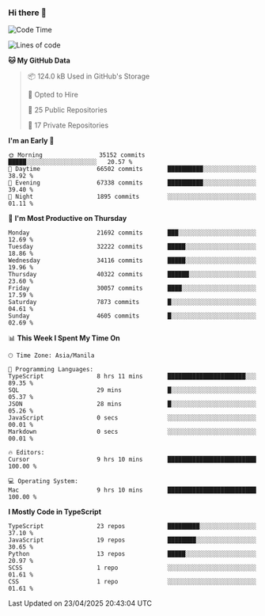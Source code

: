 ### Hi there 👋

<!--START_SECTION:waka-->
![Code Time](http://img.shields.io/badge/Code%20Time-1%2C646%20hrs%2035%20mins-blue)

![Lines of code](https://img.shields.io/badge/From%20Hello%20World%20I%27ve%20Written-64.8%20million%20lines%20of%20code-blue)

**🐱 My GitHub Data** 

> 📦 124.0 kB Used in GitHub's Storage 
 > 
> 💼 Opted to Hire
 > 
> 📜 25 Public Repositories 
 > 
> 🔑 17 Private Repositories 
 > 
**I'm an Early 🐤** 

```text
🌞 Morning                35152 commits       █████░░░░░░░░░░░░░░░░░░░░   20.57 % 
🌆 Daytime                66502 commits       ██████████░░░░░░░░░░░░░░░   38.92 % 
🌃 Evening                67338 commits       ██████████░░░░░░░░░░░░░░░   39.40 % 
🌙 Night                  1895 commits        ░░░░░░░░░░░░░░░░░░░░░░░░░   01.11 % 
```
📅 **I'm Most Productive on Thursday** 

```text
Monday                   21692 commits       ███░░░░░░░░░░░░░░░░░░░░░░   12.69 % 
Tuesday                  32222 commits       █████░░░░░░░░░░░░░░░░░░░░   18.86 % 
Wednesday                34116 commits       █████░░░░░░░░░░░░░░░░░░░░   19.96 % 
Thursday                 40322 commits       ██████░░░░░░░░░░░░░░░░░░░   23.60 % 
Friday                   30057 commits       ████░░░░░░░░░░░░░░░░░░░░░   17.59 % 
Saturday                 7873 commits        █░░░░░░░░░░░░░░░░░░░░░░░░   04.61 % 
Sunday                   4605 commits        █░░░░░░░░░░░░░░░░░░░░░░░░   02.69 % 
```


📊 **This Week I Spent My Time On** 

```text
🕑︎ Time Zone: Asia/Manila

💬 Programming Languages: 
TypeScript               8 hrs 11 mins       ██████████████████████░░░   89.35 % 
SQL                      29 mins             █░░░░░░░░░░░░░░░░░░░░░░░░   05.37 % 
JSON                     28 mins             █░░░░░░░░░░░░░░░░░░░░░░░░   05.26 % 
JavaScript               0 secs              ░░░░░░░░░░░░░░░░░░░░░░░░░   00.01 % 
Markdown                 0 secs              ░░░░░░░░░░░░░░░░░░░░░░░░░   00.01 % 

🔥 Editors: 
Cursor                   9 hrs 10 mins       █████████████████████████   100.00 % 

💻 Operating System: 
Mac                      9 hrs 10 mins       █████████████████████████   100.00 % 
```

**I Mostly Code in TypeScript** 

```text
TypeScript               23 repos            █████████░░░░░░░░░░░░░░░░   37.10 % 
JavaScript               19 repos            ████████░░░░░░░░░░░░░░░░░   30.65 % 
Python                   13 repos            █████░░░░░░░░░░░░░░░░░░░░   20.97 % 
SCSS                     1 repo              ░░░░░░░░░░░░░░░░░░░░░░░░░   01.61 % 
CSS                      1 repo              ░░░░░░░░░░░░░░░░░░░░░░░░░   01.61 % 
```




 Last Updated on 23/04/2025 20:43:04 UTC
<!--END_SECTION:waka-->
